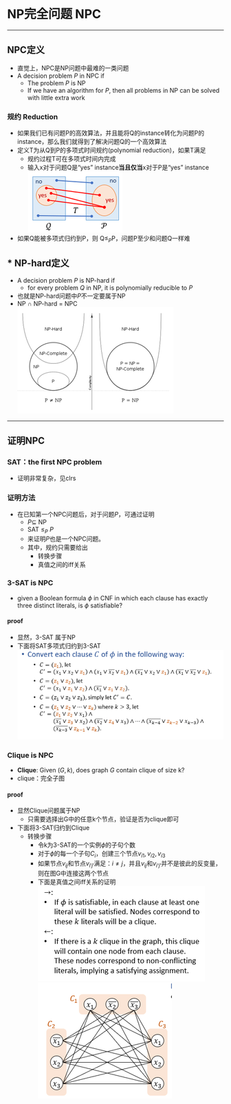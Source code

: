 # NP完全问题 NPC
---
## NPC定义
+ 直觉上，NPC是NP问题中最难的一类问题
+ A decision problem $P$ in NPC if
  + The problem $P$ is NP
  + If we have an algorithm for $P$, then all problems in NP can be solved with little extra work

### 规约 Reduction
+ 如果我们已有问题P的高效算法，并且能将Q的instance转化为问题P的instance，那么我们就得到了解决问题Q的一个高效算法
+ 定义T为从Q到P的多项式时间规约(polynomial reduction)，如果T满足
  + 规约过程T可在多项式时间内完成
  + 输入x对于问题Q是“yes” instance**当且仅当**x对于P是“yes” instance
    ![](img/2019-12-24-14-31-11.png)
+ 如果Q能被多项式归约到P，则 Q$\leq_P$P，问题P至少和问题Q一样难
## * NP-hard定义
+ A decision problem $P$ is NP-hard if
  + for every problem $Q$ in NP, it is polynomially reducible to $P$
+ 也就是NP-hard问题中$P$不一定要属于NP
+ NP $\cap$ NP-hard = NPC
  ![](img/2019-12-24-14-32-49.png)

---
## 证明NPC
### SAT：the first NPC problem
+ 证明非常复杂，见clrs

### 证明方法
+ 在已知第一个NPC问题后，对于问题$P$，可通过证明
  + $P\subseteq$ NP
  + SAT $\leq_P$ $P$
  + 来证明$P$也是一个NPC问题。
  + 其中，规约只需要给出
    + 转换步骤
    + 真值之间的iff关系

### 3-SAT is NPC
+ given a Boolean formula $\phi$ in CNF in which each clause has exactly three distinct literals, is $\phi$ satisfiable?
#### proof
+ 显然，3-SAT 属于NP
+ 下面将SAT多项式归约到3-SAT
  ![](img/2019-12-24-14-35-51.png)

### Clique is NPC
+ **Clique**: Given $(G, k)$, does graph $G$ contain clique of size k?
+ clique：完全子图
#### proof
+ 显然Clique问题属于NP
  + 只需要选择出G中的任意k个节点，验证是否为clique即可
+ 下面将3-SAT归约到Clique
  + 转换步骤
    + 令k为3-SAT的一个实例$\phi$的子句个数
    + 对于$\phi$的每一个子句$C_i$，创建三个节点$v_{i1}, v_{i2}, v_{i3}$
    + 如果节点$v_{ij}$和节点$v_{i'j'}$满足：$i\not =j$，并且$v_{ij}$和$v_{i‘j’}$并不是彼此的反变量，则在图G中连接这两个节点
    + 下面是真值之间iff关系的证明
    ![](img/2019-12-24-14-53-22.png)
    ![](img/2019-12-24-14-53-40.png)

